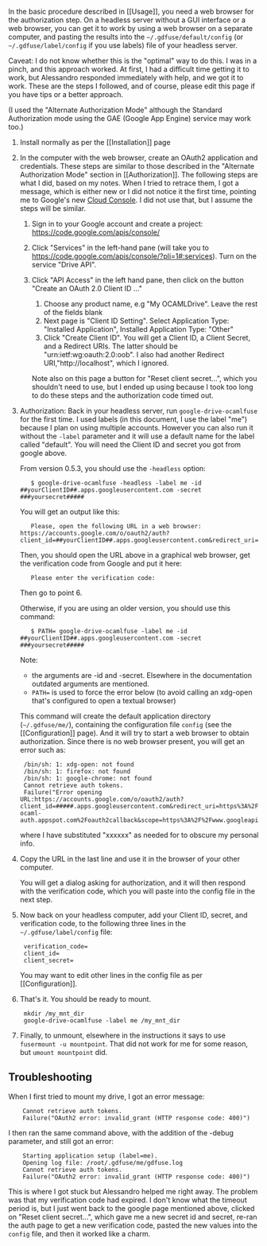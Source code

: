 In the basic procedure described in [[Usage]], you need a web browser for the authorization step.  On a headless server without a GUI interface or a web browser, you can get it to work by using a web browser on a separate computer, and pasting the results into the `~/.gdfuse/default/config` (or `~/.gdfuse/label/config` if you use labels) file of your headless server.

Caveat: I do not know whether this is the "optimal" way to do this.  I was in a pinch, and this approach worked.  At first, I had a difficult time getting it to work, but Alessandro responded immediately with help, and we got it to work.   These are the steps I followed, and of course, please edit this page if you have tips or a better approach.   

(I used the "Alternate Authorization Mode"  although the Standard Authorization mode using the GAE (Google App Engine) service may work too.)

1. Install normally as per the [[Installation]] page
1. In the computer with the web browser, create an OAuth2 application and credentials.
    These steps are similar to those described in the "Alternate Authorization Mode" section in [[Authorization]].  The following steps are what I did, based on my notes.  When I tried to retrace them, I got a message, which is either new or I did not notice it the first time, pointing me to Google's new [Cloud Console](https://cloud.google.com/console).   I did not use that, but I assume the steps will be similar.
    1. Sign in to your Google account and create a project: https://code.google.com/apis/console/
    1. Click "Services" in the left-hand pane (will take you to https://code.google.com/apis/console/?pli=1#:services). Turn on the service "Drive API".
    1. Click "API Access" in the left hand pane, then click on the button "Create an OAuth 2.0 Client ID …"
        1. Choose any product name, e.g "My OCAMLDrive".   Leave the rest of the fields blank
        1. Next page is "Client ID Setting".  Select Application Type:  "Installed Application", Installed Application Type:  "Other"
        1. Click "Create Client ID".  You will get a Client ID, a Client Secret, and a Redirect URIs.
           The latter should be  "urn:ietf:wg:oauth:2.0:oob".   I also had another Redirect URI,"http://localhost", which I ignored.

       Note also on this page a button for "Reset client secret…", which you shouldn't need to use, but I ended up using because I took too long to do these steps and the authorization code timed out.


1. Authorization: Back in your headless server, run `google-drive-ocamlfuse` for the first time. I used labels (in this document, I use the label "me") because I plan on using multiple accounts. However you can also run it without the `-label` parameter and it will use a default name for the label called "default". You will need the Client ID and secret you got from google above.

    From version 0.5.3, you should use the `-headless` option:

          $ google-drive-ocamlfuse -headless -label me -id ##yourClientID##.apps.googleusercontent.com -secret ###yoursecret##### 

    You will get an output like this:

          Please, open the following URL in a web browser: https://accounts.google.com/o/oauth2/auth?client_id=##yourClientID##.apps.googleusercontent.com&redirect_uri=urn%3Aietf%3Awg%3Aoauth%3A2.0%3Aoob&scope=https%3A%2F%2Fwww.googleapis.com%2Fauth%2Fdrive&response_type=code&access_type=offline&approval_prompt=force

    Then, you should open the URL above in a graphical web browser, get the verification code from Google
    and put it here:

          Please enter the verification code: 

    Then go to point 6.

    Otherwise, if you are using an older version, you should use this command:

          $ PATH= google-drive-ocamlfuse -label me -id ##yourClientID##.apps.googleusercontent.com -secret ###yoursecret##### 

    Note:
    * the arguments are -id and -secret.  Elsewhere in the documentation outdated arguments are mentioned.
    * `PATH=` is used to force the error below (to avoid calling an xdg-open that's configured to open a
      textual browser)

    This command will create the default application directory (`~/.gdfuse/me/`), containing the configuration file `config` (see the [[Configuration]] page). And it will try to start a web browser to obtain authorization.  Since there is no web browser present, you will get an error such as:

        /bin/sh: 1: xdg-open: not found
        /bin/sh: 1: firefox: not found
        /bin/sh: 1: google-chrome: not found
        Cannot retrieve auth tokens.
        Failure("Error opening URL:https://accounts.google.com/o/oauth2/auth?client_id=#####.apps.googleusercontent.com&redirect_uri=https%3A%2F%2Fgd-ocaml-auth.appspot.com%2Foauth2callback&scope=https%3A%2F%2Fwww.googleapis.com%2Fauth%2Fdrive&response_type=code&access_type=offline&approval_prompt=force&state=xxxxxxxxxxxxx")

    where I have substituted "xxxxxx" as needed for to obscure my personal info.

1. Copy the URL in the last line and use it in the browser of your other computer.

    You will get a dialog asking for authorization, and it will then respond with the verification code, which you will paste into the config file in the next step.
 
1. Now back on your headless computer, add your Client ID, secret, and verification code, to the following three lines in the `~/.gdfuse/label/config` file:

        verification_code=
        client_id=
        client_secret=

    You may want to edit other lines in the config file as per [[Configuration]].

1. That's it.  You should be ready to mount.

        mkdir /my_mnt_dir
        google-drive-ocamlfuse -label me /my_mnt_dir

1. Finally, to unmount, elsewhere in the instructions it says to use `fusermount -u mountpoint`.  That did not work for me for some reason, but `umount mountpoint` did.

Troubleshooting
---------------

When I first tried to mount my drive, I got an error message:


        Cannot retrieve auth tokens.
        Failure("OAuth2 error: invalid_grant (HTTP response code: 400)")


I then ran the same command above, with the addition of the -debug parameter, and still got an error:

		Starting application setup (label=me).
		Opening log file: /root/.gdfuse/me/gdfuse.log
		Cannot retrieve auth tokens.
		Failure("OAuth2 error: invalid_grant (HTTP response code: 400)")

This is where I got stuck but Alessandro helped me right away.  The problem was that my verification code had expired. I don't know what the timeout period is, but I just went back to the google page mentioned above, clicked on "Reset client secret…", which gave me a new secret id and secret, re-ran the auth page to get a new verification code, pasted  the new values into the `config` file, and then it worked like a charm. 